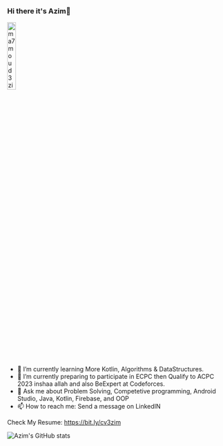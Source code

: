 ### Hi there it's Azim👋 

<img src="https://komarev.com/ghpvc/?username=ma7moud3zim&label=Profile%20views&color=A325E2&labelColor=FFFFFF&style=for-the-badge" alt="ma7moud3zim" width=20%/>
<!--
**ma7moud3zim/ma7moud3zim** is a ✨ _special_ ✨ repository because its `README.md` (this file) appears on your GitHub profile.
-->

- 🌱 I’m currently learning More Kotlin, Algorithms & DataStructures.
- 🌱 I’m currently preparing to participate in ECPC then Qualify to ACPC 2023 inshaa allah and also BeExpert at Codeforces. 
- 💬 Ask me about Problem Solving, Competetive programming, Android Studio, Java, Kotlin, Firebase, and OOP
- 📫 How to reach me: Send a message on LinkedIN


Check My Resume: https://bit.ly/cv3zim


![Azim's GitHub stats](https://github-readme-stats.vercel.app/api?username=ma7moud3zim&show_icons=true&theme=transparent)


